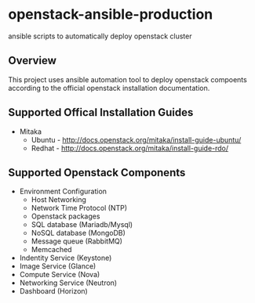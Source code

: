# openstack-ansible-production
ansible scripts to automatically deploy openstack cluster

## Overview
This project uses ansible automation tool to deploy openstack compoents
according to the official openstack installation documentation.

## Supported Offical Installation Guides
* Mitaka
  * Ubuntu -
http://docs.openstack.org/mitaka/install-guide-ubuntu/
  * Redhat -
http://docs.openstack.org/mitaka/install-guide-rdo/

## Supported Openstack Components
* Environment Configuration
  * Host Networking
  * Network Time Protocol (NTP)
  * Openstack packages
  * SQL database (Mariadb/Mysql)
  * NoSQL database (MongoDB)
  * Message queue (RabbitMQ)
  * Memcached
* Indentity Service (Keystone)
* Image Service (Glance)
* Compute Service (Nova)
* Networking Service (Neutron)
* Dashboard (Horizon)
